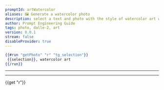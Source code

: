 ```yaml
---
promptId: artWatercolor
aliases: 🖼️ Generate a watercolor photo
description: select a text and photo with the style of watercolor art will be generated using Dalle-2
author: Prompt Engineering Guide
tags: photo, dalle-2, art
version: 0.0.1
stream: false
disableProvider: true
---
```

```handlebars
{{#run "getPhoto" "r" "tg_selection"}}
 {{selection}}, watercolor art
{{/run}}
```
***
***
{{get "r"}}